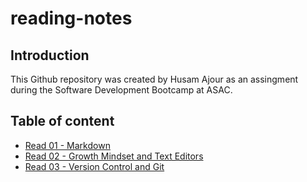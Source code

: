 # reading-notes

## Introduction

This Github repository was created by Husam Ajour as an assingment during the Software Development Bootcamp at ASAC.

## Table of content

- [Read 01 - Markdown](/Read-01)
- [Read 02 - Growth Mindset and Text Editors](/Read-02)
- [Read 03 - Version Control and Git](/Read-03)